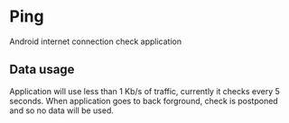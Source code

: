 # Ping
Android internet connection check application

## Data usage
Application will use less than 1 Kb/s of traffic, currently it checks every 5 seconds. 
When application goes to back forground, check is postponed and so no data will be used. 
